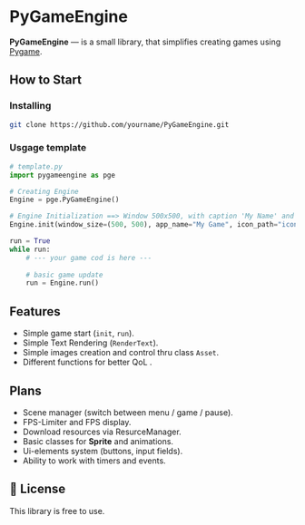 # PyGameEngine

**PyGameEngine** — is a small library, that simplifies creating games using [Pygame](https://www.pygame.org/).  

##  How to Start

### Installing

```bash
git clone https://github.com/yourname/PyGameEngine.git
```

### Usgage template

```python
# template.py
import pygameengine as pge

# Creating Engine
Engine = pge.PyGameEngine()

# Engine Initialization ==> Window 500x500, with caption 'My Name' and icon.
Engine.init(window_size=(500, 500), app_name="My Game", icon_path="icon.png")

run = True
while run:
    # --- your game cod is here ---
    
    # basic game update  
    run = Engine.run()
```

## Features

* Simple game start (`init`, `run`).
* Simple Text Rendering (`RenderText`).
* Simple images creation and control thru class `Asset`.
* Different functions for better QoL .

## Plans

* Scene manager (switch between menu / game / pause).
* FPS-Limiter and FPS display.
* Download resources via ResurceManager.
* Basic classes for **Sprite** and animations.
* Ui-elements system (buttons, input fields).
* Ability to work with timers and events.

## 📝 License

This library is free to use.